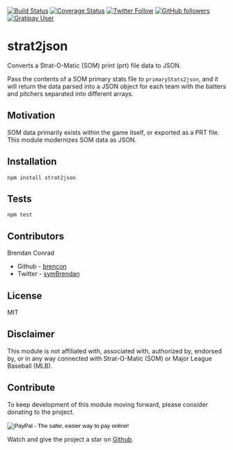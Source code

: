 [![Build Status](https://travis-ci.org/brencon/strat2json.svg?branch=master)](https://travis-ci.org/brencon/strat2json)
[![Coverage Status](https://coveralls.io/repos/github/brencon/strat2json/badge.svg?branch=master)](https://coveralls.io/github/brencon/strat2json?branch=master)
[![Twitter Follow](https://img.shields.io/twitter/follow/symbrendan.svg?style=social&label=Follow)](https://twitter.com/symbrendan)
[![GitHub followers](https://img.shields.io/github/followers/brencon.svg?style=social&label=Follow)](https://github.com/brencon)
[![Gratipay User](https://img.shields.io/gratipay/user/brencon.svg)](https://gratipay.com/strat2json/)

# strat2json
Converts a Strat-O-Matic (SOM) print (prt) file data to JSON.

Pass the contents of a SOM primary stats file to `primaryStats2json`, and it will return the data parsed into a JSON object for each team with the batters and pitchers separated into different arrays.

## Motivation

SOM data primarily exists within the game itself, or exported as a PRT file. This module modernizes SOM data as JSON.

## Installation

`npm install strat2json`

## Tests

`npm test`

## Contributors

Brendan Conrad 
* Github - [brencon](https://github.com/brencon)
* Twitter - [symBrendan](https://twitter.com/symBrendan)

## License

MIT

## Disclaimer

This module is not affiliated with, associated with, authorized by, endorsed by, or in any way connected with Strat-O-Matic (SOM) or Major League Baseball (MLB).

## Contribute

To keep development of this module moving forward, please consider donating to the project.

<form action="https://www.paypal.com/cgi-bin/webscr" method="post" target="_top">
<input type="hidden" name="cmd" value="_s-xclick">
<input type="hidden" name="hosted_button_id" value="QJTF67JZE4G3C">
<input type="image" src="https://www.paypalobjects.com/en_US/i/btn/btn_donate_SM.gif" border="0" name="submit" alt="PayPal - The safer, easier way to pay online!">
<img alt="" border="0" src="https://www.paypalobjects.com/en_US/i/scr/pixel.gif" width="1" height="1">
</form>

Watch and give the project a star on [Github](https://github.com/brencon/strat2json).